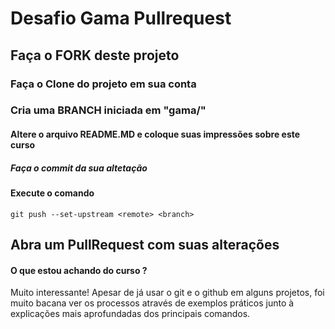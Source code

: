 # Desafio Gama Pullrequest

## Faça o FORK deste projeto

### Faça o Clone do projeto em sua conta

### Cria uma BRANCH iniciada em "gama/"

#### Altere o arquivo README.MD e coloque suas impressões sobre este curso

##### Faça o commit da sua altetação

#### Execute o comando

`git push --set-upstream <remote> <branch>`

## Abra um PullRequest com suas alterações

#### O que estou achando do curso ?

Muito interessante! Apesar de já usar o git e o github em alguns projetos, foi muito bacana ver os processos através de exemplos práticos junto à explicações mais aprofundadas dos principais comandos.
